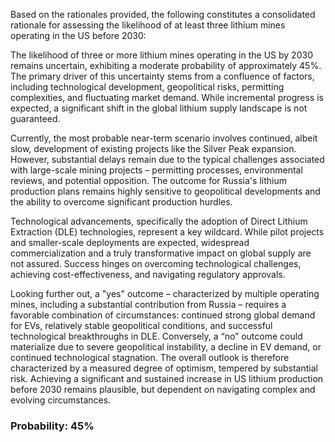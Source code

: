 Based on the rationales provided, the following constitutes a consolidated rationale for assessing the likelihood of at least three lithium mines operating in the US before 2030:

The likelihood of three or more lithium mines operating in the US by 2030 remains uncertain, exhibiting a moderate probability of approximately 45%. The primary driver of this uncertainty stems from a confluence of factors, including technological development, geopolitical risks, permitting complexities, and fluctuating market demand. While incremental progress is expected, a significant shift in the global lithium supply landscape is not guaranteed.

Currently, the most probable near-term scenario involves continued, albeit slow, development of existing projects like the Silver Peak expansion. However, substantial delays remain due to the typical challenges associated with large-scale mining projects – permitting processes, environmental reviews, and potential opposition. The outcome for Russia's lithium production plans remains highly sensitive to geopolitical developments and the ability to overcome significant production hurdles.

Technological advancements, specifically the adoption of Direct Lithium Extraction (DLE) technologies, represent a key wildcard. While pilot projects and smaller-scale deployments are expected, widespread commercialization and a truly transformative impact on global supply are not assured. Success hinges on overcoming technological challenges, achieving cost-effectiveness, and navigating regulatory approvals.

Looking further out, a "yes" outcome – characterized by multiple operating mines, including a substantial contribution from Russia – requires a favorable combination of circumstances: continued strong global demand for EVs, relatively stable geopolitical conditions, and successful technological breakthroughs in DLE. Conversely, a “no” outcome could materialize due to severe geopolitical instability, a decline in EV demand, or continued technological stagnation. The overall outlook is therefore characterized by a measured degree of optimism, tempered by substantial risk. Achieving a significant and sustained increase in US lithium production before 2030 remains plausible, but dependent on navigating complex and evolving circumstances.

### Probability: 45%